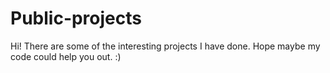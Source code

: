 # Public-projects
Hi! There are some of the interesting projects I have done. Hope maybe my code could help you out. :)
